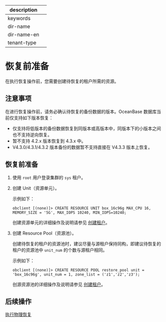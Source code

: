 |description||
|---|---|
|keywords||
|dir-name||
|dir-name-en||
|tenant-type||

# 恢复前准备

在执行恢复操作前，您需要创建待恢复的租户所需的资源。

## 注意事项

在进行恢复操作前，请务必确认待恢复的备份数据的版本。OceanBase 数据库当前仅支持如下版本恢复：

* 仅支持将低版本的备份数据恢复到同版本或高版本中，同版本下的小版本之间也不支持逆向恢复。
* 暂不支持 4.2.x 版本恢复到 4.3.x 中。
* V4.3.0/4.3.1/4.3.2 版本备份的数据暂不支持直接在 V4.3.3 版本上恢复。

## 恢复前准备

1. 使用 `root` 用户登录集群的 `sys` 租户。

2. 创建 Unit（资源单元）。

   示例如下：

   ```shell
   obclient [(none)]> CREATE RESOURCE UNIT box_16c96g MAX_CPU 16, MEMORY_SIZE = '5G', MAX_IOPS 10240, MIN_IOPS=10240;
   ```

   创建资源单元的详细操作及说明请参见 [创建租户](../../200.tenant-management/600.common-tenant-operations/200.manage-create-tenant.md)。

3. 创建 Resource Pool（资源池）。

   创建待恢复的租户的资源池时，建议尽量与源租户保持同构，即建议待恢复的租户的资源池中 `unit_num` 的个数与源租户相同。

   示例如下：

   ```shell
   obclient [(none)]> CREATE RESOURCE POOL restore_pool unit = 'box_16c96g', unit_num = 1, zone_list = ('z1','z2','z3');
   ```

   创源资源池的详细操作及说明请参见 [创建租户](../../200.tenant-management/600.common-tenant-operations/200.manage-create-tenant.md)。

## 后续操作

[执行物理恢复](../600.restore-data/200.initiate-the-tenant-restore.md)
